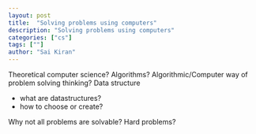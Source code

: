 ```yaml
---
layout: post
title:  "Solving problems using computers"
description: "Solving problems using computers"
categories: ["cs"]
tags: [""]
author: "Sai Kiran"
---
```




Theoretical computer science?
Algorithms?
Algorithmic/Computer way of problem solving thinking?
Data structure
- what are datastructures?
- how to choose or create?

Why not all problems are solvable?
Hard problems?
